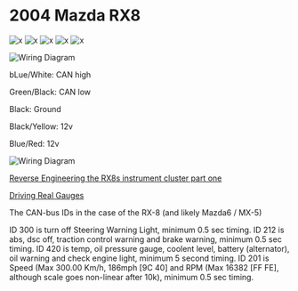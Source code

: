 # 2004 Mazda RX8

![x](OEM-Docs/Mazda/rx8/mazda-rx8-2004-1.png)
![x](OEM-Docs/Mazda/rx8/mazda-rx8-2004-2.png)
![x](OEM-Docs/Mazda/rx8/mazda-rx8-2004-3.png)
![x](OEM-Docs/Mazda/rx8/mazda-rx8-2004-4.png)
![x](OEM-Docs/Mazda/rx8/mazda-rx8-2004-5.png)

![Wiring Diagram](Images/2004_rx8_instrument_cluster.png)

bLue/White: CAN high

Green/Black: CAN low

Black: Ground

Black/Yellow: 12v

Blue/Red: 12v

![Wiring Diagram](Images/Rx8_connector.png)

[Reverse Engineering the RX8s instrument cluster part one](https://www.cantanko.com/rx-8/reverse-engineering-the-rx-8s-instrument-cluster-part-one/)

[Driving Real Gauges](http://www.xsimulator.net/community/threads/driving-real-gauges.3278/)

The CAN-bus IDs in the case of the RX-8 (and likely Mazda6 / MX-5)

ID 300 is turn off Steering Warning Light, minimum 0.5 sec timing.
ID 212 is abs, dsc off, traction control warning and brake warning, minimum 0.5 sec timing.
ID 420 is temp, oil pressure gauge, coolent level, battery (alternator), oil warning and check engine light, minimum 5 second timing.
ID 201 is Speed (Max 300.00 Km/h, 186mph [9C 40] and RPM (Max 16382 [FF FE], although scale goes non-linear after 10k), minimum 0.5 sec timing.
